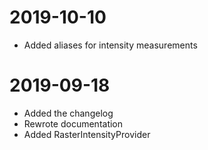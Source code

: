 # 2019-10-10

- Added aliases for intensity measurements

# 2019-09-18

- Added the changelog
- Rewrote documentation
- Added RasterIntensityProvider
